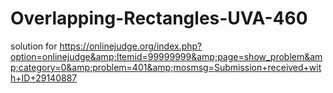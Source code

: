 # Overlapping-Rectangles-UVA-460
solution for https://onlinejudge.org/index.php?option=onlinejudge&amp;Itemid=99999999&amp;page=show_problem&amp;category=0&amp;problem=401&amp;mosmsg=Submission+received+with+ID+29140887
